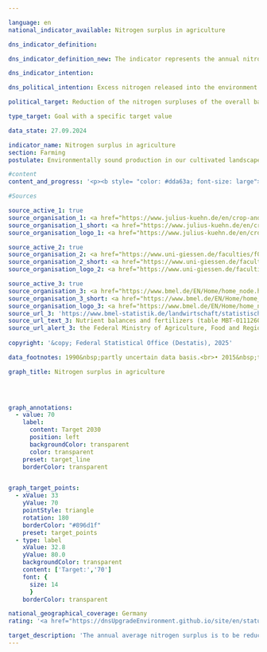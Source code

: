 ```yaml
---

language: en        
national_indicator_available: Nitrogen surplus in agriculture        

dns_indicator_definition:         

dns_indicator_definition_new: The indicator represents the annual nitrogen surplus in agriculture per utilised agricultural area (in kilograms per hectare) and year. The nitrogen surplus is calculated from the difference between nitrogen input and nitrogen output from the entire agricultural sector.        

dns_indicator_intention:         

dns_political_intention: Excess nitrogen released into the environment leads to pollution of ground and surface water, oversupply of inland waters, oceans and terrestrial ecosystems with nutrients (eutrophication), the production of greenhouse gases and acidifying air pollutants with negative consequences for the climate, biodiversity and landscape quality.        

political_target: Reduction of the nitrogen surpluses of the overall balance for Germany to 70&nbsp;kilograms per hectare of utilised agricultural area on an annual average between 2026&nbsp;and 2030        

type_target: Goal with a specific target value        

data_state: 27.09.2024        

indicator_name: Nitrogen surplus in agriculture        
section: Farming        
postulate: Environmentally sound production in our cultivated landscapes        

#content         
content_and_progress: '<p><b style= "color: #dda63a; font-size: large">2.1.a Nitrogen surplus in agriculture</b><br><br>In calculating this indicator, nitrogen inputs from fertilisers, biological nitrogen fixation, atmospheric deposition, seed and planting material, as well as animal feed are taken into account. Nitrogen outputs occur via crop and livestock market products. Excess nitrogen can volatilise into the atmosphere, accumulate in the soil, or leach into groundwater. This can subsequently lead to nitrogen discharge into rivers and other ecosystems.<br><br>Thus, agricultural nitrogen surpluses directly impact the development of indicators 6.1.b “Nitrate in Groundwater”, 14.1.a “Nitrogen Inputs via River Discharges into the North and Baltic Seas”, and 15.2&nbsp;“Eutrophication of Ecosystems”. In addition, nitrogen emissions from agriculture into the atmosphere also influence the time series for nitrogen dioxide and ammonia under indicator 3.2.a “Emissions of Air Pollutants”.<br><br>The indicator is calculated by the Institute for Crop and Soil Science at the Julius Kühn Institute and the Institute for Landscape Ecology and Resource Management at the University of Giessen. In 2022, mineral fertilisers represented the most significant source of nitrogen input, accounting for 46.2% (70&nbsp;kilograms of nitrogen per hectare). Feedstuffs contributed 38.4% (58&nbsp;kilograms per hectare), biological nitrogen fixation 9.6% (15&nbsp;kilograms per hectare), and non-agricultural emissions 3.3% (5&nbsp;kilograms per hectare).<br><br>The indicator is based on a rolling five-year average, which is calculated from the mean of five consecutive reporting years. This average is attributed to the final year of the five-year period. This method smooths out annual fluctuations caused by weather and market conditions that are beyond the control of agricultural operations. The indicator does not provide information on the regional distribution of nitrogen surpluses.<br><br>Between 1994&nbsp;and 2022, the rolling five-year average of the nitrogen balance decreased by 34.3%&nbsp;–&nbsp;from 116.7&nbsp;to 76.7&nbsp;kilograms of nitrogen per hectare per year. A marked decline in nitrogen surplus was particularly evident in the early years of the time series, up to 2013. The primary drivers were reduced fertiliser application and declining livestock populations in the new Bundesländer.<br><br>Up to 2018, annual values for nitrogen surpluses stagnated. During this period, there was a slight decline in the use of mineral fertilisers and an increase in crop yields&nbsp;–&nbsp;due to technological progress in plant production and breeding (such as more efficient nitrogen fertilisation and a broader range of crop varieties). At the same time, high-yield crops such as maize and wheat were cultivated more extensively, and feed utilisation efficiency in livestock farming improved.<br><br>Since 2018, the annual nitrogen surplus has declined more significantly, dropping by 10.7% in 2022&nbsp;compared to 2021. It remains unclear to what extent this positive trend can be attributed to the amended Fertiliser Ordinance (Düngeverordnung) of 2017, in addition to the extreme agri-climatic conditions (drought years from 2018&nbsp;to 2020). However, if the trend of recent years continues, the politically defined target of reducing the agricultural nitrogen surplus in the five-year average to a maximum of 70&nbsp;kilograms per hectare by 2030&nbsp;could be achieved.</p>'                

#Sources        

source_active_1: true
source_organisation_1: <a href="https://www.julius-kuehn.de/en/crop-and-soil-science/" target="_blank" onclick="return confirm_alert('the Institute for Crop and Soil Science, Julius Kühn Institute', 'En')">Institute for Crop and Soil Science, Julius Kühn Institute</a>
source_organisation_1_short: <a href="https://www.julius-kuehn.de/en/crop-and-soil-science/" target="_blank" onclick="return confirm_alert('the Institute for Crop and Soil Science, Julius Kühn Institute', 'En')">Institute for Crop and Soil Science, Julius Kühn Institute</a>
source_organisation_logo_1: <a href="https://www.julius-kuehn.de/en/crop-and-soil-science/" target="_blank" onclick="return confirm_alert('the Institute for Crop and Soil Science, Julius Kühn Institute', 'En')"><img src="https://dnsTestEnvironment.github.io/dns-indicators/public/OrgImgEn/jki.png" alt="Institute for Crop and Soil Science, Julius Kühn Institute" title=" Click here to visit the homepage of the organizationInstitute for Crop and Soil Science, Julius Kühn Institute" style="height:60px; width:148px; border:transparent"/></a>

source_active_2: true
source_organisation_2: <a href="https://www.uni-giessen.de/faculties/f09/institutes/landscape?set_language=en" target="_blank" onclick="return confirm_alert('the University of Giessen', 'En')">Institute of Landscape Ecology and Resources Management, University of Giessen</a>
source_organisation_2_short: <a href="https://www.uni-giessen.de/faculties/f09/institutes/landscape?set_language=en" target="_blank" onclick="return confirm_alert('the University of Giessen', 'En')">Institute of Landscape Ecology and Resources Management, University of Giessen</a>
source_organisation_logo_2: <a href="https://www.uni-giessen.de/faculties/f09/institutes/landscape?set_language=en" target="_blank" onclick="return confirm_alert('the University of Giessen', 'En')"><img src="https://dnsTestEnvironment.github.io/dns-indicators/public/OrgImgEn/ug.png" alt="Institute of Landscape Ecology and Resources Management, University of Giessen" title=" Click here to visit the homepage of the organizationInstitute of Landscape Ecology and Resources Management, University of Giessen" style="height:60px; width:148px; border:transparent"/></a>

source_active_3: true
source_organisation_3: <a href="https://www.bmel.de/EN/Home/home_node.html" target="_blank" onclick="return confirm_alert('the Federal Ministry of Agriculture, Food and Regional Identity', 'En')">Federal Ministry of Agriculture, Food and Regional Identity</a>
source_organisation_3_short: <a href="https://www.bmel.de/EN/Home/home_node.html" target="_blank" onclick="return confirm_alert('the Federal Ministry of Agriculture, Food and Regional Identity', 'En')">Federal Ministry of Agriculture, Food and Regional Identity</a>
source_organisation_logo_3: <a href="https://www.bmel.de/EN/Home/home_node.html" target="_blank" onclick="return confirm_alert('the Federal Ministry of Agriculture, Food and Regional Identity', 'En')"><img src="https://dnsTestEnvironment.github.io/dns-indicators/public/OrgImgEn/bmleh.png" alt="Federal Ministry of Agriculture, Food and Regional Identity" title=" Click here to visit the homepage of the organizationFederal Ministry of Agriculture, Food and Regional Identity" style="height:60px; width:148px; border:transparent"/></a>
source_url_3: 'https://www.bmel-statistik.de/landwirtschaft/statistischer-monatsbericht-des-bmel-kapitel-a-landwirtschaft/'
source_url_text_3: Nutrient balances and fertilizers (table MBT-0111260-0000; only available in German)
source_url_alert_3: the Federal Ministry of Agriculture, Food and Regional Identity
        
copyright: '&copy; Federal Statistical Office (Destatis), 2025'        

data_footnotes: 1990&nbsp;partly uncertain data basis.<br>• 2015&nbsp;to 2021&nbsp;revised data.<br>• 2022&nbsp;provisional data.        

graph_title: Nitrogen surplus in agriculture        

        


graph_annotations:
  - value: 70
    label:
      content: Target 2030
      position: left
      backgroundColor: transparent
      color: transparent
    preset: target_line
    borderColor: transparent        


graph_target_points:
  - xValue: 33
    yValue: 70
    pointStyle: triangle
    rotation: 180
    borderColor: "#896d1f"
    preset: target_points
  - type: label
    xValue: 32.8
    yValue: 80.0
    backgroundColor: transparent
    content: ['Target:','70']
    font: {
      size: 14
      }
    borderColor: transparent                

national_geographical_coverage: Germany        
rating: '<a href="https://dnsUpgradeEnvironment.github.io/site/en/status"><img src="https://sdg-indikatoren.de/public/Wettersymbole/Sonne.png" title="If the trend from 2022 had continued, the target value would have been reached or missed by less than 5% of the difference between the target value and the value at that time." alt="Weathersymbol: Sun"/></a>'        

target_description: 'The annual average nitrogen surplus is to be reduced to a maximum of 70&nbsp;kilograms per hectare of agricultural land by 2026&nbsp;to 2030.<br><br><br>Based on the target formulation, if the development of the last six years continues, the politically defined target value would be undershot much earlier (in 2024), so that indicator 2.1.a for 2022&nbsp;is assessed as "Sun".<br><br><br><u>Note:</u> The indicator is presented as a five-year moving average, <abbr title="that is to say (id est)" tabindex="0">i.e.</abbr> the value relevant for the target year 2030&nbsp;is calculated from the individual values for the years 2026&nbsp;to 2030.'        
---
```


